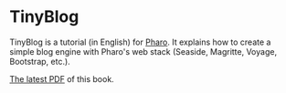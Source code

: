 # TinyBlog

TinyBlog is a tutorial (in English) for [Pharo](www.pharo.org).
It explains how to create a simple blog engine with Pharo's web stack (Seaside, Magritte, Voyage, Bootstrap, etc.).

 
[The latest PDF](https://github.com/SquareBracketAssociates/TinyBlog-EN/releases/download/latest/TinyBlog-EN.pdf) of this book.
